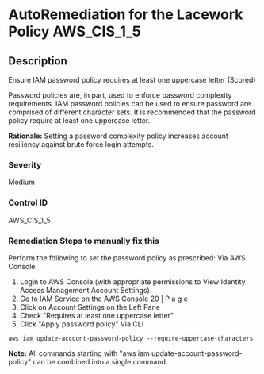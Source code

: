 # AutoRemediation for the Lacework Policy AWS_CIS_1_5

## Description
Ensure IAM password policy requires at least one uppercase letter (Scored)

Password policies are, in part, used to enforce password complexity requirements. IAM
password policies can be used to ensure password are comprised of different character
sets. It is recommended that the password policy require at least one uppercase letter.

**Rationale:**
Setting a password complexity policy increases account resiliency against brute force login
attempts.

### Severity
Medium

### Control ID
AWS_CIS_1_5

### Remediation Steps to manually fix this

Perform the following to set the password policy as prescribed:
Via AWS Console
1. Login to AWS Console (with appropriate permissions to View Identity Access
Management Account Settings)
2. Go to IAM Service on the AWS Console
20 | P a g e
3. Click on Account Settings on the Left Pane
4. Check "Requires at least one uppercase letter"
5. Click "Apply password policy"
Via CLI
```
aws iam update-account-password-policy --require-uppercase-characters
```
**Note:** All commands starting with "aws iam update-account-password-policy" can be
combined into a single command.
